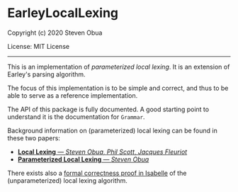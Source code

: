 # EarleyLocalLexing

Copyright (c) 2020 Steven Obua

License: MIT License

---

This is an implementation of *parameterized local lexing*. It is an extension of Earley's parsing algorithm. 

The focus of this implementation is to be simple and correct, and thus to be able to serve as a reference implementation.

The API of this package is fully documented. A good starting point to understand it is the documentation for `Grammar`.

Background information on (parameterized) local lexing can be found in these two papers:

- [**Local Lexing** — *Steven Obua*, *Phil Scott*, *Jacques Fleuriot*](https://arxiv.org/abs/1702.03277)
- [**Parameterized Local Lexing** — *Steven Obua*](https://arxiv.org/abs/1704.04215)

There exists also a [formal correctness proof in Isabelle](https://www.isa-afp.org/entries/LocalLexing.html) of the (unparameterized) local lexing algorithm.
